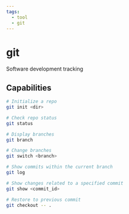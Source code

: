```yaml
---
tags:
  - tool
  - git
---
```

# git

Software development tracking

## Capabilities

```bash
# Initialize a repo
git init <dir>

# Check repo status
git status

# Display branches
git branch

# Change branches
git switch <branch>

# Show commits within the current branch
git log

# Show changes related to a specified commit
git show <commit_id>

# Restore to previous commit
git checkout -- .
```
